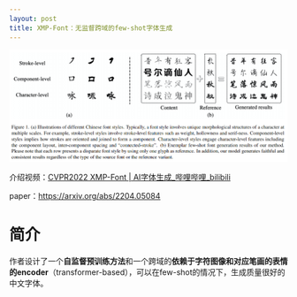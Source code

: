 ```yaml
---
layout: post
title: XMP-Font：无监督跨域的few-shot字体生成
---
```


![image-20220512233100855](https://raw.githubusercontent.com/294coder/blog_img_bed/main/imgs/image-20220512233100855.png)

介绍视频：[CVPR2022 XMP-Font | AI字体生成_哔哩哔哩_bilibili](https://www.bilibili.com/video/BV1qY4y1b7Mh?spm_id_from=333.1007.top_right_bar_window_view_later.content.click)

paper：https://arxiv.org/abs/2204.05084

# 简介

作者设计了一个**自监督预训练方法**和一个跨域的**依赖于字符图像和对应笔画的表情的encoder**（transformer-based），可以在few-shot的情况下，生成质量很好的中文字体。



